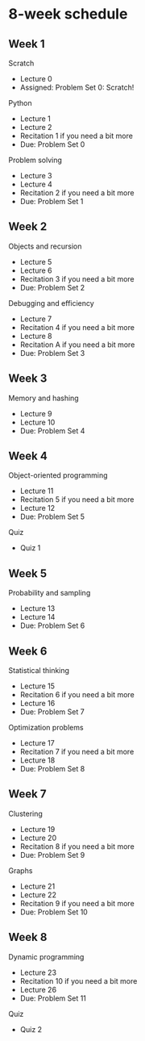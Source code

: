 # 8-week schedule

## Week 1

Scratch

- Lecture 0
- Assigned: Problem Set 0: Scratch!

Python

- Lecture 1
- Lecture 2
- Recitation 1 if you need a bit more
- Due: Problem Set 0

Problem solving

- Lecture 3
- Lecture 4
- Recitation 2 if you need a bit more
- Due: Problem Set 1

## Week 2

Objects and recursion

- Lecture 5
- Lecture 6
- Recitation 3 if you need a bit more
- Due: Problem Set 2

Debugging and efficiency

- Lecture 7
- Recitation 4 if you need a bit more
- Lecture 8
- Recitation A if you need a bit more
- Due: Problem Set 3

## Week 3

Memory and hashing

- Lecture 9
- Lecture 10
- Due: Problem Set 4

## Week 4

Object-oriented programming

- Lecture 11
- Recitation 5 if you need a bit more
- Lecture 12
- Due: Problem Set 5

Quiz

- Quiz 1

## Week 5

Probability and sampling

- Lecture 13
- Lecture 14
- Due: Problem Set 6

## Week 6

Statistical thinking

- Lecture 15
- Recitation 6 if you need a bit more
- Lecture 16
- Due: Problem Set 7

Optimization problems

- Lecture 17
- Recitation 7 if you need a bit more
- Lecture 18
- Due: Problem Set 8

## Week 7

Clustering

- Lecture 19
- Lecture 20
- Recitation 8 if you need a bit more
- Due: Problem Set 9

Graphs

- Lecture 21
- Lecture 22
- Recitation 9 if you need a bit more
- Due: Problem Set 10

## Week 8

Dynamic programming

- Lecture 23
- Recitation 10 if you need a bit more
- Lecture 26
- Due: Problem Set 11

Quiz

- Quiz 2
